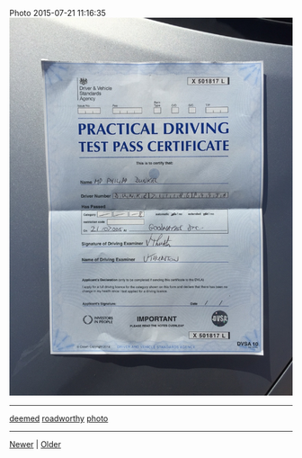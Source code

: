 <!--
title: Photo 2015-07-21 11
date: 2020-06-28T14:43:49.673Z
tags: deemed, roadworthy, photo
-->


Photo 2015-07-21 11:16:35
![](124655161352-0.jpg)

<!--BOTTOM-POST-NAVIGATION-->
---

[deemed](tag-deemed.md) [roadworthy](tag-roadworthy.md) [photo](tag-photo.md)

---

[Newer](124492938457.md) | [Older](124655255762.md)